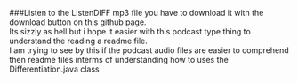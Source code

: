 ###Listen to the ListenDIFF mp3 file you have to download it with the download button on this github page.
<br>
Its sizzly as hell but i hope it easier with this podcast type thing to understand the reading a readme file.
<br>
I am trying to see by this if the podcast audio files are easier to comprehend then readme files interms of understanding how to uses the Differentiation.java class
